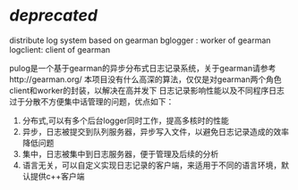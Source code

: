 # *deprecated*

distribute log system based on gearman
bglogger :  worker of gearman
logclient:  client of gearman

pulog是一个基于gearman的异步分布式日志记录系统，关于gearman请参考http://gearman.org/
本项目没有什么高深的算法，仅仅是对gearman两个角色client和worker的封装，以解决在高并发下
日志记录影响性能以及不同程序日志过于分散不方便集中话管理的问题，优点如下：
1. 分布式,可以有多个后台logger同时工作，提高多核时的性能
2. 异步，日志被提交到队列服务器，异步写入文件，以避免日志记录造成的效率降低问题
3. 集中，日志被集中到日志服务器，便于管理及后续的分析
4. 语言无关，可以自定义实现日志记录的客户端，来适用于不同的语言环境，默认提供c++客户端
